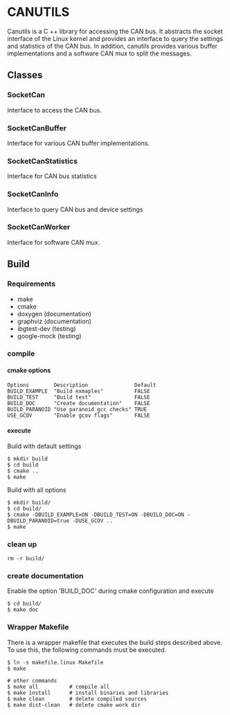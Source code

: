 # CANUTILS #

Canutils is a C ++ library for accessing the CAN bus. It abstracts the socket interface of the Linux kernel and provides an interface to query the settings and statistics of the CAN bus. In addition, canutils provides various buffer implementations and a software CAN mux to split the messages.

## Classes ##
### SocketCan ###

Interface to access the CAN bus.

### SocketCanBuffer ###

Interface for various CAN buffer implementations.

### SocketCanStatistics ###

Interface for CAN bus statistics

### SocketCanInfo ###

Interface to query CAN bus and device settings

### SocketCanWorker ###

Interface for software CAN mux.

## Build ##

### Requirements ###

* make
* cmake
* doxygen  (documentation)
* graphviz (documentation)
* ibgtest-dev (testing)
* google-mock (testing)

### compile ###

#### cmake options ####
```
Options        Description               Default
BUILD_EXAMPLE  "Build exmaples"          FALSE
BUILD_TEST     "Build test"              FALSE
BUILD_DOC      "Create documentation"    FALSE
BUILD_PARANOID "Use paranoid gcc checks" TRUE
USE_GCOV       "Enable gcov flags"       FALSE
```
#### execute ####

Build with default settings
```
$ mkdir build
$ cd build
$ cmake ..
$ make
```

Build with all options
```
$ mkdir build/
$ cd build/
$ cmake -DBUILD_EXAMPLE=ON -DBUILD_TEST=ON -DBUILD_DOC=ON -DBUILD_PARANOID=true -DUSE_GCOV ..
$ make
```

### clean up ####

```
rm -r build/
```

### create documentation ###

Enable the option 'BUILD_DOC' during cmake configuration and execute
```
$ cd build/
$ make doc
```

### Wrapper Makefile ###

There is a wrapper makefile that executes the build steps described above. To use this, the following commands must be executed.

```
$ ln -s makefile.linux Makefile
$ make

# other commands
$ make all          # compile all
$ make install      # install binaries and libraries
$ make clean        # delete compiled sources
$ make dist-clean   # delete cmake work dir
```


